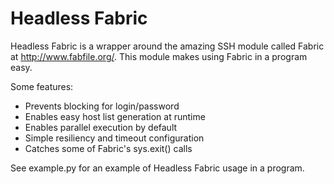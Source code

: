 # Headless Fabric

Headless Fabric is a wrapper around the amazing SSH module called Fabric at
http://www.fabfile.org/. This module makes using Fabric in a program easy.

Some features:
* Prevents blocking for login/password
* Enables easy host list generation at runtime
* Enables parallel execution by default
* Simple resiliency and timeout configuration
* Catches some of Fabric's sys.exit() calls

See example.py for an example of Headless Fabric usage in a program.
